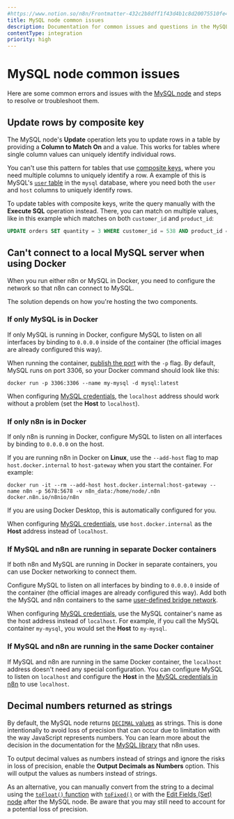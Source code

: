 ```yaml
---
#https://www.notion.so/n8n/Frontmatter-432c2b8dff1f43d4b1c8d20075510fe4
title: MySQL node common issues
description: Documentation for common issues and questions in the MySQL node in n8n, a workflow automation platform. Includes details of the issue and suggested solutions.
contentType: integration
priority: high
---
```


# MySQL node common issues

Here are some common errors and issues with the [MySQL node](/integrations/builtin/app-nodes/n8n-nodes-base.mysql/) and steps to resolve or troubleshoot them.

## Update rows by composite key

The MySQL node's **Update** operation lets you to update rows in a table by providing a **Column to Match On** and a value. This works for tables where single column values can uniquely identify individual rows.

You can't use this pattern for tables that use [composite keys](https://en.wikipedia.org/wiki/Composite_key), where you need multiple columns to uniquely identify a row. A example of this is MySQL's [`user` table](https://mariadb.com/kb/en/mysql-user-table/) in the `mysql` database, where you need both the `user` and `host` columns to uniquely identify rows.

To update tables with composite keys, write the query manually with the **Execute SQL** operation instead. There, you can match on multiple values, like in this example which matches on both `customer_id` and `product_id`: 

```sql
UPDATE orders SET quantity = 3 WHERE customer_id = 538 AND product_id = 800;
```

## Can't connect to a local MySQL server when using Docker

When you run either n8n or MySQL in Docker, you need to configure the network so that n8n can connect to MySQL.

The solution depends on how you're hosting the two components.

### If only MySQL is in Docker

If only MySQL is running in Docker, configure MySQL to listen on all interfaces by binding to `0.0.0.0` inside of the container (the official images are already configured this way).

When running the container, [publish the port](https://docs.docker.com/get-started/docker-concepts/running-containers/publishing-ports/) with the `-p` flag. By default, MySQL runs on port 3306, so your Docker command should look like this:

```shell
docker run -p 3306:3306 --name my-mysql -d mysql:latest
```

When configuring [MySQL credentials](/integrations/builtin/credentials/mysql/), the `localhost` address should work without a problem (set the **Host** to `localhost`).

### If only n8n is in Docker

If only n8n is running in Docker, configure MySQL to listen on all interfaces by binding to `0.0.0.0` on the host.

If you are running n8n in Docker on **Linux**, use the `--add-host` flag to map `host.docker.internal` to `host-gateway` when you start the container. For example:

```shell
docker run -it --rm --add-host host.docker.internal:host-gateway --name n8n -p 5678:5678 -v n8n_data:/home/node/.n8n docker.n8n.io/n8nio/n8n
```

If you are using Docker Desktop, this is automatically configured for you.

When configuring [MySQL credentials](/integrations/builtin/credentials/mysql/), use `host.docker.internal` as the **Host** address instead of `localhost`.

### If MySQL and n8n are running in separate Docker containers

If both n8n and MySQL are running in Docker in separate containers, you can use Docker networking to connect them.

Configure MySQL to listen on all interfaces by binding to `0.0.0.0` inside of the container (the official images are already configured this way). Add both the MySQL and n8n containers to the same [user-defined bridge network](https://docs.docker.com/engine/network/drivers/bridge/).

When configuring [MySQL credentials](/integrations/builtin/credentials/mysql/), use the MySQL container's name as the host address instead of `localhost`. For example, if you call the MySQL container `my-mysql`, you would set the **Host** to `my-mysql`.

### If MySQL and n8n are running in the same Docker container

If MySQL and n8n are running in the same Docker container, the `localhost` address doesn't need any special configuration. You can configure MySQL to listen on `localhost` and configure the **Host** in the [MySQL credentials in n8n](/integrations/builtin/credentials/ollama/) to use `localhost`.

## Decimal numbers returned as strings

By default, the MySQL node returns [`DECIMAL` values](https://dev.mysql.com/doc/refman/8.4/en/fixed-point-types.html) as strings. This is done intentionally to avoid loss of precision that can occur due to limitation with the way JavaScript represents numbers. You can learn more about the decision in the documentation for the [MySQL library](https://sidorares.github.io/node-mysql2/docs/api-and-configurations) that n8n uses.

To output decimal values as numbers instead of strings and ignore the risks in loss of precision, enable the **Output Decimals as Numbers** option. This will output the values as numbers instead of strings.

As an alternative, you can manually	convert from the string to a decimal using the [`toFloat()` function](/code/builtin/data-transformation-functions/strings/#string-toFloat) with [`toFixed()`](https://developer.mozilla.org/en-US/docs/Web/JavaScript/Reference/Global_Objects/Number/toFixed) or with the [Edit Fields (Set) node](/integrations/builtin/core-nodes/n8n-nodes-base.set/) after the MySQL node. Be aware that you may still need to account for a potential loss of precision.
